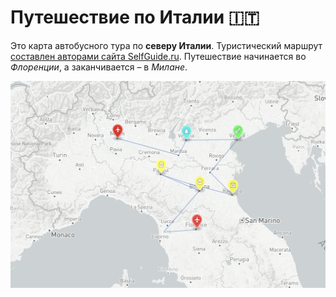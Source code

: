 # Путешествие по Италии 🇮🇹
Это карта автобусного тура по **северу Италии**. Туристический маршрут [составлен авторами сайта SelfGuide.ru](http://selfguide.ru/italy/tourist-routes-suggested-itineraries/%D0%BE%D0%B1%D0%B7%D0%BE%D1%80%D0%BD%D1%8B%D0%B9-%D1%82%D1%83%D1%80-%D0%BF%D0%BE-%D0%B8%D1%82%D0%B0%D0%BB%D0%B8%D0%B8/). Путешествие начинается во *Флоренции*, а заканчивается – в *Милане*.

![image](https://github.com/kiwinutpie/kiwinutpie/blob/main/%D0%A1%D0%BD%D0%B8%D0%BC%D0%BE%D0%BA%20%D1%8D%D0%BA%D1%80%D0%B0%D0%BD%D0%B0%202021-06-17%20%D0%B2%2019.05.01.png)
